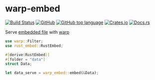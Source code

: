 # warp-embed
[![Build Status](https://travis-ci.org/informationsea/websockify-rs.svg?branch=master)](https://travis-ci.org/informationsea/websockify-rs)
[![GitHub](https://img.shields.io/github/license/informationsea/websockify-rs)](https://github.com/informationsea/websockify-rs)
[![GitHub top language](https://img.shields.io/github/languages/top/informationsea/websockify-rs)](https://github.com/informationsea/websockify-rs)
[![Crates.io](https://img.shields.io/crates/v/warp-embed)](https://crates.io/crates/warp-embed)
[![Docs.rs](https://docs.rs/warp-embed/badge.svg)](https://docs.rs/warp-embed)

Serve [embedded file](https://crates.io/crates/rust-embed) with [warp](https://crates.io/crates/warp)

```rust
use warp::Filter;
use rust_embed::RustEmbed;

#[derive(RustEmbed)]
#[folder = "data"]
struct Data;

let data_serve = warp_embed::embed(&Data);
```
